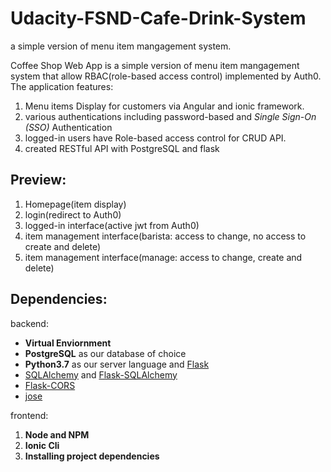 # Udacity-FSND-Cafe-Drink-System
a simple version of menu item mangagement system.

Coffee Shop Web App is a simple version of menu item mangagement system that allow RBAC(role-based access control) implemented by Auth0. The application features:

1. Menu items Display for customers via Angular and ionic framework.
2. various authentications including password-based and *Single Sign-On (SSO)* Authentication
3. logged-in users have Role-based access control for CRUD API.
4. created RESTful API with PostgreSQL and flask

## Preview:

1. Homepage(item display)
2. login(redirect to Auth0)
3. logged-in interface(active jwt from Auth0)
4. item management interface(barista: access to change, no access to create and delete)
5. item management interface(manage: access to change, create and delete)



## Dependencies:

backend:

- **Virtual Enviornment**
- **PostgreSQL** as our database of choice
- **Python3.7** as our server language and [Flask](http://flask.pocoo.org/)
- [SQLAlchemy](https://www.sqlalchemy.org/) and [Flask-SQLAlchemy](https://flask-sqlalchemy.palletsprojects.com/en/2.x/)
- [Flask-CORS](https://flask-cors.readthedocs.io/en/latest/#)
- [jose](https://python-jose.readthedocs.io/en/latest/)

frontend:

1. **Node and NPM**
2. **Ionic Cli**
3. **Installing project dependencies**
